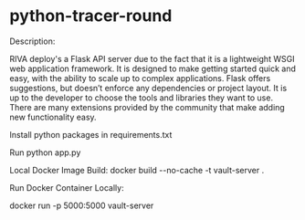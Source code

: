 # python-tracer-round
Description:

RIVA deploy's a Flask API server due to the fact that it is a lightweight WSGI web application framework. It is designed to make getting started quick and easy, with the ability to scale up to complex applications. Flask offers suggestions, but doesn’t enforce any dependencies or project layout. It is up to the developer to choose the tools and libraries they want to use. There are many extensions provided by the community that make adding new functionality easy.

Install python packages in requirements.txt

Run python app.py

Local Docker Image Build:
docker build --no-cache -t vault-server .

Run Docker Container Locally:

docker run -p 5000:5000 vault-server
